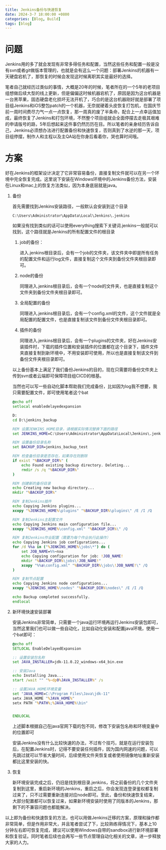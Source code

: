 ```yaml
---
title: Jenkins备份与快速恢复
date: 2024-3-7 18:00:00 +0800
categories: [Blog, Build]
tags: [blog]
---
```


# 问题

Jenkins用的多了就会发现有非常多得任务和配置，当然这些任务和配置一般是没有svn或者git做版本管理的，也就是会有这么一个问题：部署Jenkins的机器有一天硬盘宕机了，那恢复的时候会发现这时候离职其实是最好的选择。

笔者自己就经历过类似的事情，大概是20年的时候，笔者所在的一个5年的老项目组想做后续大型的线上更新，但是偏偏这时候机器宕机了，原因是因为这台机器是一台黑苹果，固态硬盘老化损坏无法开机了，巧合的是这台机器刚好就是部署了项目组Jenkins和iOS整包patch的一个机器，无奈就硬着头皮恢复打包机，在国庆节前一周时间费尽力气一点一点恢复，那一周真的废了半条命，配合上一点幸运值加成，最终恢复了Jenkins和打包环境，不然整个项目组就会全面停摆去走极其艰难的申请版号的路，5年后想起来这件事仍然历历在目。所以笔者的亲身经历告诉自己，Jenkins必须想办法进行配置备份和快速恢复，否则真到了水逆的那一天，项目组停摆，制作人和主程以及主QA站在你身后看着你，哭也算时间哦。

# 方案

好在Jenkins的框架设计决定了它非常容易备份，直接复制文件就可以在另一个环境中完全恢复完成。这里说下安装在Windows环境中的Jenkins备份方法，安装在Linux和mac上的恢复方法类似，因为本身底层就是java。

1. 备份

    首先需要找到Jenkins安装路径，一般默认会安装到这个目录
    ```
    C:\Users\Administrator\AppData\Local\Jenkins\.jenkins
    ```
    如果没有找到类似的话可以使用everything搜索下关键词.jenkins一般就可以找到，这个路径就是Jenkins的所有配置文件的根目录

    1. job的备份：
    
        进入.jenkins根目录后，会有一个job的文件夹，该文件夹中即是所有任务的配置文件和运行log文件，直接复制这个文件夹到备份文件夹根目录即可。

    2. node的备份
    
        同理进入.jenkins根目录后，会有一个node的文件夹，也是直接复制这个文件夹到备份文件夹根目录即可。

    3. 全局配置的备份

        同理进入.jenkins根目录后，会有一个config.xml的文件，这个文件就是全局配置的配置文件，也是直接复制该文件到备份文件夹根目录即可。

    4. 插件的备份

        同理进入.jenkins根目录后，会有一个plugins的文件夹，好在Jenkins安装插件时，下载的插件位置和安装插件的位置都在这个目录下，插件文件夹直接复制到新环境中，不用安装即可使用，所以也是直接复制该文件到备份文件夹根目录即可。

    以上备份基本上满足了我们备份Jenkins的目的，现在只需要将备份文件夹上传到svn或者云端即可保障项目组CICD的根基。

    当然也可以写一些自动化脚本帮助我们完成备份，比如因为log我不想要，我只需要配置文件，即可使用笔者这个bat

    ```bat
    @echo off
    setlocal enabledelayedexpansion

    D:
    cd D:\jenkins_backup

    REM 设置JENKINS_HOME目录，请根据实际情况替换下面的路径
    set JENKINS_HOME=C:\Users\Administrator\AppData\Local\Jenkins\.jenkins

    REM 设置备份目录名称
    set BACKUP_DIR=jenkins_backup_test

    REM 检查备份目录是否存在，如果存在则删除
    if exist "%BACKUP_DIR%" (
        echo Found existing backup directory. Deleting...
        rmdir /s /q "%BACKUP_DIR%"
    )

    REM 创建新的备份目录
    echo Creating new backup directory...
    mkdir "%BACKUP_DIR%"

    REM 复制Jenkins插件
    echo Copying Jenkins plugins...
    xcopy "%JENKINS_HOME%\plugins" "%BACKUP_DIR%\plugins\" /E /I /Q

    REM 复制Jenkins主配置文件
    echo Copying Jenkins main configuration file...
    xcopy "%JENKINS_HOME%\config.xml" "%BACKUP_DIR%\" /Q

    REM 复制Jenkins作业配置（需要为每个作业执行此操作）
    echo Copying Jenkins job configurations...
    for /d %%a in ("%JENKINS_HOME%\jobs\*") do (
        set JOB_NAME=%%~nxa
        echo Copying configuration for job: !JOB_NAME!
        mkdir "%BACKUP_DIR%\jobs\!JOB_NAME!"
        xcopy "%%a\config.xml" "%BACKUP_DIR%\jobs\!JOB_NAME!\" /Q
    )

    REM 复制节点配置
    echo Copying Jenkins node configurations...
    xcopy "%JENKINS_HOME%\nodes" "%BACKUP_DIR%\nodes\" /E /I /Q

    echo Backup completed successfully.
    endlocal
    
    ```

2. 新环境快速安装部署

    安装Jenkins非常简单，只需要一个java运行环境再运行Jenkins安装包即可，当然这里我们也可以做一些自动化，比如自动化安装和配置java环境，使用一个bat即可：

    ```bat
    @echo off
    SETLOCAL EnableDelayedExpansion

    :: 设置安装包名称
    set JAVA_INSTALLER=jdk-11.0.22_windows-x64_bin.exe

    :: 安装Java
    echo Installing Java...
    start /wait "" "%~dp0%JAVA_INSTALLER%" /s

    :: 设置JAVA_HOME环境变量
    set "JAVA_HOME=C:\Program Files\Java\jdk-11"
    setx JAVA_HOME "%JAVA_HOME%"
    setx PATH "%PATH%;%JAVA_HOME%\bin"


    ENDLOCAL
    ```

    上述脚本根据自己在java官网下载的包不同，修改下安装包名称和环境变量中的位置即可

    安装Jenkins没有什么比较快速的办法，不过有个技巧，就是在运行安装包后，在配置Jenkins时，记得不要安装任何插件，因为国内网速的问题，可以先跳过就可以节省大量时间，后续使用文件夹恢复或者使用镜像地址重新安装都比这里安装的快。

3. 恢复
    
    新环境安装完成之后，仍旧是找到根目录.jenkins，将之前备份的几个文件夹复制到这里，重启新环境的Jenkins，重启之后，你会发现连登录鉴权都复制过来了，只不过需要重新连接对应node即可。至此，备份和快速恢复结束，大部分配置都可以恢复过来，如果新环境安装时使用了同版本的Jenkins，那剩下的不兼容问题也都能解决。

以上即为备份和快速恢复的方法，也可以用做Jenkins迁移的方案，原理和操作都非常简单，但是作用非常大，并且笔者尝试了下，比较熟练得情况下，基本上10分钟左右即可恢复完成，建议可以使用Windows自带的sandbox进行新环境部署和恢复验证。同时笔者后续也会再写一些节点管理自动化相关的文章，进一步释放大家的人力。